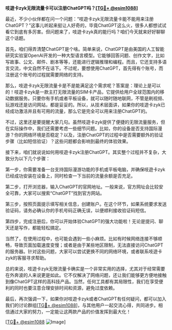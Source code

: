 **吱遊卡zyk无限流量卡可以注册ChatGPT吗？[[TG💪+ @esim1088](https://t.me/s/esim1088)]**

最近，不少小伙伴都在问一个问题：“吱遊卡zyk无限流量卡能不能用来注册ChatGPT？”这事儿听起来挺让人好奇的，毕竟ChatGPT这么火，很多人都想试试看它到底有多厉害。但问题来了，吱遊卡zyk真的能行吗？咱们今天就来好好聊聊这个话题。

首先，咱们得弄清楚ChatGPT是个啥。简单来说，ChatGPT是由美国的人工智能研究实验室OpenAI开发的一种大型语言模型。它能够回答问题、创作文字，比如写故事、公文、邮件、剧本等等，还能进行逻辑推理和编程。而且，它还支持多语言交流，中文自然不在话下。不过呢，要想使用ChatGPT，首先得有个账号，而注册这个账号的过程就需要网络的支持。

那么，吱遊卡zyk无限流量卡是不是能满足这个需求呢？答案是：理论上是可以的！吱遊卡zyk是一款主打无限流量的SIM卡产品，它提供给用户全球范围内的移动数据服务。只要你有手机或者平板设备，就可以随时随地联网，不管是刷视频、玩游戏还是访问网站，都是妥妥的。所以，从技术层面讲，如果你的吱遊卡zyk已经成功激活并且有可用的流量，那么它是完全可以用来注册ChatGPT的。

不过，这里还是要提醒大家几句。虽然吱遊卡zyk提供了便捷的无限流量服务，但在实际操作中，我们还需要考虑一些细节问题。比如，你的设备是否支持国际漫游？你的网络环境是否稳定？以及，注册ChatGPT的过程中是否需要额外的验证步骤（比如短信验证）？这些问题都会影响到最终的体验效果。

接下来，咱们就说说如何用吱遊卡zyk注册ChatGPT。其实整个过程并不复杂，大致分为以下几个步骤：

第一步，你需要准备一台支持国际漫游功能的手机或平板电脑，并确保吱遊卡zyk已经成功安装在设备上，同时检查一下当前的流量余额是否充足。

第二步，打开浏览器，输入ChatGPT的官网地址。一般来说，官方网址会比较安全可靠，大家可以搜索“ChatGPT”找到官方网站。

第三步，按照页面提示填写相关信息，创建账户。在这个环节，如果系统要求发送验证码，请务必确认你的手机号码正确无误，以便顺利接收验证码短信。

第四步，完成注册后，你可以开始体验ChatGPT的强大功能啦！无论是提问、聊天还是写作，都能轻松搞定。

当然了，在使用过程中，也可能会遇到一些小麻烦。比如有时候网络连接不够顺畅，导致页面加载速度变慢；或者是由于某些地区限制，无法直接访问ChatGPT的服务器。针对这些问题，大家可以尝试更换不同的网络环境，或者联系吱遊卡zyk的客服寻求帮助。

总的来说，吱遊卡zyk无限流量卡确实是一个非常实用的选择，尤其对于经常需要在外奔波的人来说更是如此。它不仅解决了网络问题，还让我们能够更方便地接触到像ChatGPT这样的高科技产品。当然，任何工具都有其局限性，我们在享受便利的同时也要注意合理安排时间和资源，避免过度依赖。

最后，再次强调一下，如果你对吱遊卡zyk或者ChatGPT有任何疑问，都可以加入我们的讨论群组[[TG💪+ @esim1088](https://t.me/s/esim1088)]，与其他用户一起交流心得，共同进步。相信通过大家的努力，一定能让这两款产品的价值发挥到最大化！

[[TG💪+ @esim1088](https://t.me/s/esim1088) ![Image](https://i.postimg.cc/4NQfJmqS/Snipaste-2025-05-13-00-14-12.png)]